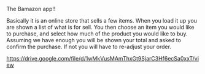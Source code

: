 The Bamazon app!! 

Basically it is an online store that sells a few items. When you load it up you are shown a list of what is for sell. You then choose an item you would like to purchase, and select how much of the product you would like to buy. Assuming we have enough you will be shown your total and asked to confirm the purchase. If not you will have to re-adjust your order. 



https://drive.google.com/file/d/1wMkVusMAmThxGt9SjarC3Hf6ecSa0xxT/view